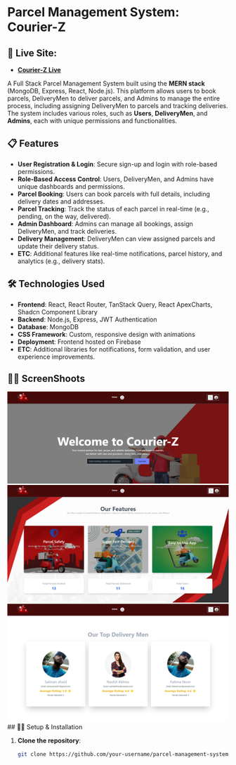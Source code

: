 # Parcel Management System: Courier-Z

## 🚀 Live Site:
- **[Courier-Z Live](https://assignment12-fe277.web.app/)**

A Full Stack Parcel Management System built using the **MERN stack** (MongoDB, Express, React, Node.js). This platform allows users to book parcels, DeliveryMen to deliver parcels, and Admins to manage the entire process, including assigning DeliveryMen to parcels and tracking deliveries. The system includes various roles, such as **Users**, **DeliveryMen**, and **Admins**, each with unique permissions and functionalities.

## 📋 Features

- **User Registration & Login**: Secure sign-up and login with role-based permissions.
- **Role-Based Access Control**: Users, DeliveryMen, and Admins have unique dashboards and permissions.
- **Parcel Booking**: Users can book parcels with full details, including delivery dates and addresses.
- **Parcel Tracking**: Track the status of each parcel in real-time (e.g., pending, on the way, delivered).
- **Admin Dashboard**: Admins can manage all bookings, assign DeliveryMen, and track deliveries.
- **Delivery Management**: DeliveryMen can view assigned parcels and update their delivery status.
- **ETC**: Additional features like real-time notifications, parcel history, and analytics (e.g., delivery stats).

## 🛠 Technologies Used

- **Frontend**: React, React Router, TanStack Query, React ApexCharts, Shadcn Component Library
- **Backend**: Node.js, Express, JWT Authentication
- **Database**: MongoDB
- **CSS Framework**: Custom, responsive design with animations
- **Deployment**: Frontend hosted on Firebase
- **ETC**: Additional libraries for notifications, form validation, and user experience improvements.

## 🧑‍💻 ScreenShoots
<div align="center">
  <img  src="https://github.com/Salman-Shaid/Courier-Z/blob/main/client/src/assets/Screenshot%202025-02-05%20174436.png"  />
  <img  src="https://github.com/Salman-Shaid/Courier-Z/blob/main/client/src/assets/Screenshot%202025-02-05%20174504.png"  />
  <img  src="https://github.com/Salman-Shaid/Courier-Z/blob/main/client/src/assets/Screenshot%202025-02-05%20174517.png"  />
</div>
## 🧑‍💻 Setup & Installation

1. **Clone the repository**:
   ```bash
   git clone https://github.com/your-username/parcel-management-system.git
